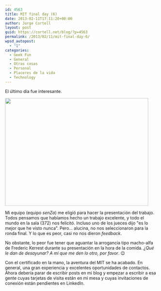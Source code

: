 ```yaml
---
id: 4563
title: MIT final day (6)
date: 2013-02-11T17:11:20+00:00
author: Jorge Cortell
layout: post
guid: https://cortell.net/blog/?p=4563
permalink: /2013/02/11/mit-final-day-6/
wpsd_autopost:
  - "1"
categories:
  - Geek Fun
  - General
  - Otras cosas
  - Personal
  - Placeres de la vida
  - Technology
---
```

El último día fue interesante.

<img class="aligncenter" alt="" src="https://lh3.googleusercontent.com/-rnuiTZpL_Ss/URlnteXuK3I/AAAAAAAAJKY/CtLWzQIe1mg/s787/IMG-20130131-WA0012.jpg" width="472" height="354" />

Mi equipo (equipo _senZa_) me eligió para hacer la presentación del trabajo. Todos pensamos que habíamos hecho un trabajo excelente, y todo el mundo en la sala (372) nos felicitó. Incluso uno de los jueces dijo "es lo mejor que he visto nunca". Pero... alucina, no nos seleccionaron para la ronda final. Y lo que es peor, casi no nos dieron _feedback_.

No obstante, lo peor fue tener que aguantar la arrogancia tipo macho-alfa de Frederic Kerrest durante su presentación en la hora de la comida. _¿Qué le dan de desayunar? A mí que me den lo otro, por favor_. 😉

Con el certificado en la mano, la aventura del MIT se ha acabado. En general, una gran experiencia y excelentes oportunidades de contactos. Ahora debería parar de escribir posts en mi blog y empezar a escribir a esa gente cuyas tarjetas de visita están en mi mesa y cuyas invitaciones de conexión están pendientes en LinkedIn.